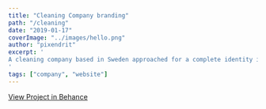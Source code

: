 ```yaml
---
title: "Cleaning Company branding"
path: "/cleaning"
date: "2019-01-17"
coverImage: "../images/hello.png"
author: "pixendrit"
excerpt: '
A cleaning company based in Sweden approached for a complete identity including a website made in Wordpress.
'
tags: ["company", "website"]
---
```

[View Project in Behance](https://www.behance.net/gallery/99563373/Cleaning-Company-Branding)
